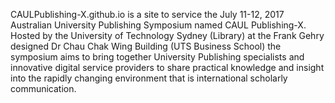 CAULPublishing-X.github.io is a site to service the July 11-12, 2017 Australian University Publishing Symposium named CAUL Publishing-X. Hosted by the University of Technology Sydney (Library) at the Frank Gehry designed Dr Chau Chak Wing Building (UTS Business School) the symposium aims to bring together University Publishing specialists and innovative digital service providers to share practical knowledge and insight into the rapidly changing environment that is international scholarly communication.  
